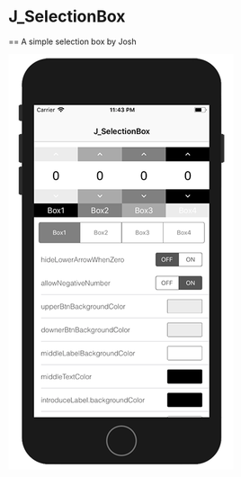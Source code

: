 # J_SelectionBox
==
A simple selection box by Josh


![image](https://github.com/iverson1234tw/J_SelectionBox/blob/master/J_Box.png?raw=true)
